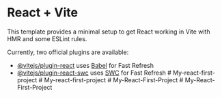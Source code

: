 # React + Vite

This template provides a minimal setup to get React working in Vite with HMR and some ESLint rules.

Currently, two official plugins are available:

- [@vitejs/plugin-react](https://github.com/vitejs/vite-plugin-react/blob/main/packages/plugin-react/README.md) uses [Babel](https://babeljs.io/) for Fast Refresh
- [@vitejs/plugin-react-swc](https://github.com/vitejs/vite-plugin-react-swc) uses [SWC](https://swc.rs/) for Fast Refresh
#   M y - r e a c t - f i r s t - p r o j e c t  
 #   M y - r e a c t - f i r s t - p r o j e c t  
 #   M y - R e a c t - F i r s t - P r o j e c t  
 #   M y - R e a c t - F i r s t - P r o j e c t  
 